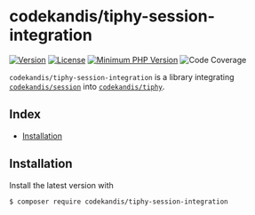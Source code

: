 # codekandis/tiphy-session-integration

[![Version][xtlink-version-badge]][srclink-changelog]
[![License][xtlink-license-badge]][srclink-license]
[![Minimum PHP Version][xtlink-php-version-badge]][xtlink-php-net]
![Code Coverage][xtlink-code-coverage-badge]

`codekandis/tiphy-session-integration` is a library integrating [`codekandis/session`][xtlink-github-codekandis-session] into [`codekandis/tiphy`][xtlink-github-codekandis-tiphy].

## Index

* [Installation](#installation)

## Installation

Install the latest version with

```bash
$ composer require codekandis/tiphy-session-integration
```



[xtlink-version-badge]: https://img.shields.io/badge/version-0.2.0-blue.svg
[xtlink-license-badge]: https://img.shields.io/badge/license-MIT-yellow.svg
[xtlink-php-version-badge]: https://img.shields.io/badge/php-%3E%3D%207.4-8892BF.svg
[xtlink-code-coverage-badge]: https://img.shields.io/badge/coverage-0%25-red.svg
[xtlink-php-net]: https://php.net
[xtlink-github-codekandis-session]: https://github.com/codekandis/session
[xtlink-github-codekandis-tiphy]: https://github.com/codekandis/tiphy

[srclink-changelog]: ./CHANGELOG.md
[srclink-license]: ./LICENSE
